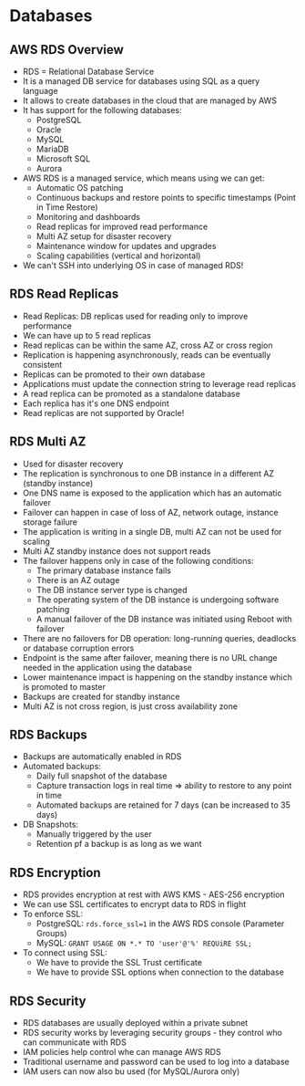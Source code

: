 # Databases

## AWS RDS Overview

- RDS = Relational Database Service
- It is a managed DB service for databases using SQL as a query language
- It allows to create databases in the cloud that are managed by AWS
- It has support for the following databases:
    - PostgreSQL
    - Oracle
    - MySQL
    - MariaDB
    - Microsoft SQL
    - Aurora
- AWS RDS is a managed service, which means using we can get:
    - Automatic OS patching
    - Continuous backups and restore points to specific timestamps (Point in Time Restore)
    - Monitoring and dashboards
    - Read replicas for improved read performance
    - Multi AZ setup for disaster recovery
    - Maintenance window for updates and upgrades
    - Scaling capabilities (vertical and horizontal)
- We can't SSH into underlying OS in case of managed RDS!

## RDS Read Replicas

- Read Replicas: DB replicas used for reading only to improve performance
- We can have up to 5 read replicas
- Read replicas can be within the same AZ, cross AZ or cross region
- Replication is happening asynchronously, reads can be eventually consistent
- Replicas can be promoted to their own database
- Applications must update the connection string to leverage read replicas
- A read replica can be promoted as a standalone database
- Each replica has it's one DNS endpoint
- Read replicas are not supported by Oracle!


## RDS Multi AZ

- Used for disaster recovery
- The replication is synchronous to one DB instance in a different AZ (standby instance)
- One DNS name is exposed to the application which has an automatic failover
- Failover can happen in case of loss of AZ, network outage, instance storage failure
- The application is writing in a single DB, multi AZ can not be used for scaling
- Multi AZ standby instance does not support reads
- The failover happens only in case of the following conditions:
    - The primary database instance fails
    - There is an AZ outage
    - The DB instance server type is changed
    - The operating system of the DB instance is undergoing software patching
    - A manual failover of the DB instance was initiated using Reboot with failover
- There are no failovers for DB operation: long-running queries, deadlocks or database corruption errors
- Endpoint is the same after failover, meaning there is no URL change needed in the application using the database
- Lower maintenance impact is happening on the standby instance which is promoted to master
- Backups are created for standby instance
- Multi AZ is not cross region, is just cross availability zone


## RDS Backups

- Backups are automatically enabled in RDS
- Automated backups:
    - Daily full snapshot of the database
    - Capture transaction logs in real time => ability to restore to any point in time
    - Automated backups are retained for 7 days (can be increased to 35 days)
- DB Snapshots:
    - Manually triggered by the user
    - Retention pf a backup is as long as we want

## RDS Encryption

- RDS provides encryption at rest with AWS KMS - AES-256 encryption
- We can use SSL certificates to encrypt data to RDS in flight
- To enforce SSL:
    - PostgreSQL: `rds.force_ssl=1` in the AWS RDS console (Parameter Groups)
    - MySQL: `GRANT USAGE ON *.* TO 'user'@'%' REQUiRE SSL;`
- To connect using SSL:
    - We have to provide the SSL Trust certificate
    - We have to provide SSL options when connection to the database

## RDS Security

- RDS databases are usually deployed within a private subnet
- RDS security works by leveraging security groups -  they control who can communicate with RDS
- IAM policies help control whe can manage AWS RDS
- Traditional username and password can be used to log into a database
- IAM users can now also bu used (for MySQL/Aurora only)